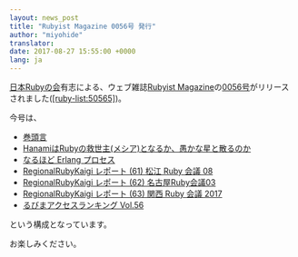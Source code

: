 ```yaml
---
layout: news_post
title: "Rubyist Magazine 0056号 発行"
author: "miyohide"
translator:
date: 2017-08-27 15:55:00 +0000
lang: ja
---
```


[日本Rubyの会][1]有志による、ウェブ雑誌[Rubyist Magazine][2]の[0056号][3]がリリースされました([\[ruby-list:50565\]][4])。

今号は、

* [巻頭言](http://magazine.rubyist.net/?0056-ForeWord)
* [HanamiはRubyの救世主(メシア)となるか、愚かな星と散るのか](http://magazine.rubyist.net/?0056-hanami)
* [なるほど Erlang プロセス](http://magazine.rubyist.net/?0056-naruhodo_erlang_process)
* [RegionalRubyKaigi レポート (61) 松江 Ruby 会議 08](http://magazine.rubyist.net/?0056-MatsueRubyKaigi08Report)
* [RegionalRubyKaigi レポート (62) 名古屋Ruby会議03](http://magazine.rubyist.net/?0056-NagoyaRubyKaigi03Report)
* [RegionalRubyKaigi レポート (63) 関西 Ruby 会議 2017](http://magazine.rubyist.net/?0056-KansaiRubyKaigi2017Report)
* [るびまアクセスランキング Vol.56](http://magazine.rubyist.net/?0056-RubyistMagazineRanking)

という構成となっています。

お楽しみください。

[1]: http://ruby-no-kai.org
[2]: http://magazine.rubyist.net/
[3]: http://magazine.rubyist.net/?0056
[4]: https://blade.ruby-lang.org/ruby-list/50565
